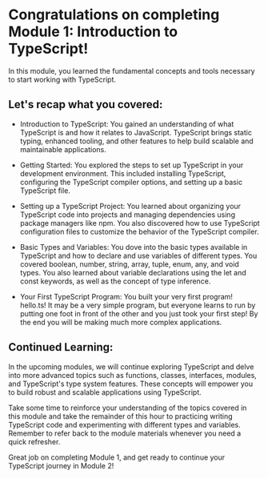 # Congratulations on completing Module 1: Introduction to TypeScript! 

In this module, you learned the fundamental concepts and tools necessary to start working with TypeScript. 

## Let's recap what you covered:

- Introduction to TypeScript: You gained an understanding of what TypeScript is and how it relates to JavaScript. TypeScript brings static typing, enhanced tooling, and other features to help build scalable and maintainable applications.

- Getting Started: You explored the steps to set up TypeScript in your development environment. This included installing TypeScript, configuring the TypeScript compiler options, and setting up a basic TypeScript file.

- Setting up a TypeScript Project: You learned about organizing your TypeScript code into projects and managing dependencies using package managers like npm. You also discovered how to use TypeScript configuration files to customize the behavior of the TypeScript compiler.

- Basic Types and Variables: You dove into the basic types available in TypeScript and how to declare and use variables of different types. You covered boolean, number, string, array, tuple, enum, any, and void types. You also learned about variable declarations using the let and const keywords, as well as the concept of type inference.

- Your First TypeScript Program: You built your very first program! hello.ts! It may be a very simple program, but everyone learns to run by putting one foot in front of the other and you just took your first step! By the end you will be making much more complex applications.

## Continued Learning:

In the upcoming modules, we will continue exploring TypeScript and delve into more advanced topics such as functions, classes, interfaces, modules, and TypeScript's type system features. These concepts will empower you to build robust and scalable applications using TypeScript.

Take some time to reinforce your understanding of the topics covered in this module and take the remainder of this hour to practicing writing TypeScript code and experimenting with different types and variables. Remember to refer back to the module materials whenever you need a quick refresher.

Great job on completing Module 1, and get ready to continue your TypeScript journey in Module 2!